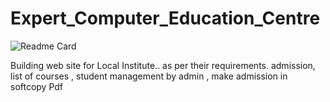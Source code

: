 # Expert_Computer_Education_Centre
![Readme Card](https://github-readme-stats.vercel.app/api/pin/?username=chidambarjoshi&repo=Expert_Computer_Education_Centre&theme=dark)


Building web site for Local Institute.. as per their requirements.
admission, list of courses , student management by admin ,
make admission in softcopy Pdf 
